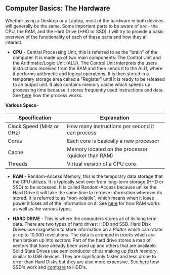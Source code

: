 ## Computer Basics: The Hardware

Whether using a Desktop or a Laptop, most of the hardware in both devices will generally be the same. Some important parts to be aware of are - the CPU, the RAM, and the Hard Drive (HHD or SSD). I will try to provide a basic overview of the functionality of each of these parts and how they all interact.

* **CPU** - Central Processing Unit, this is referred to as the "brain" of the computer. It is made up of two main components: The Control Unit and the Arithmetic/Logic Unit (ALU). The Control Unit interprets the users instructions received from the RAM and then sends it to the ALU, where it performs arithmetic and logical operations. It is then stored in a temporary storage area called a "Register" until it is ready to be released to an output unit. It also contains memory cache which speeds up processing time because it stores frequently used instructions and data. See [here](https://computer.howstuffworks.com/microprocessor.htm/printable) how the process works.

 **Various Specs**-

| Specification | Explanation |
|---------------|-------------|
| Clock Speed (MHz or GHz)|How many instructions per second it can process|
| Cores           |        Each core is basically a new processor     |
| Cache        |  Memory located on the processor (quicker than RAM)      |
| Threads    | Virtual version of a CPU core


* **RAM** - Random-Access Memory, this is the temporary data storage that the CPU utilizes. It is typically sent over from long-term storage (HHD or SSD) to be accessed. It is called Random-Access because unlike the Hard Drive it will take the same time to retrieve information wherever its stored. It is referred to as "non-volatile", which means when it loses power it loses all of the information on it. See [here](https://whatis.techtarget.com/reference/Fast-Guide-to-RAM) for how RAM works as well as the various types.

* **HARD DRIVE** - This is where the computers stores all of its long term data. There are two types of hard drives: HDD and SSD. Hard Disk Drives use magnetism to store information on a *Platter* which can rotate at up to 10,000 revolutions. The data is arranged in *tracks* which are then broken up into *sectors*. Part of the hard drive stores a map of sectors that have already been used up and others that are available. Solid State Drives use semiconductor chips making up *flash memory*, similar to USB devices. They are significanly faster and less prone to error than Hard Disks but they are also more expensive. See [here](https://computer.howstuffworks.com/solid-state-drive.htm/printable) how SSD's work and [compare](https://uk.pcmag.com/ssd/8061/ssd-vs-hdd-whats-the-difference) to HDD's.



